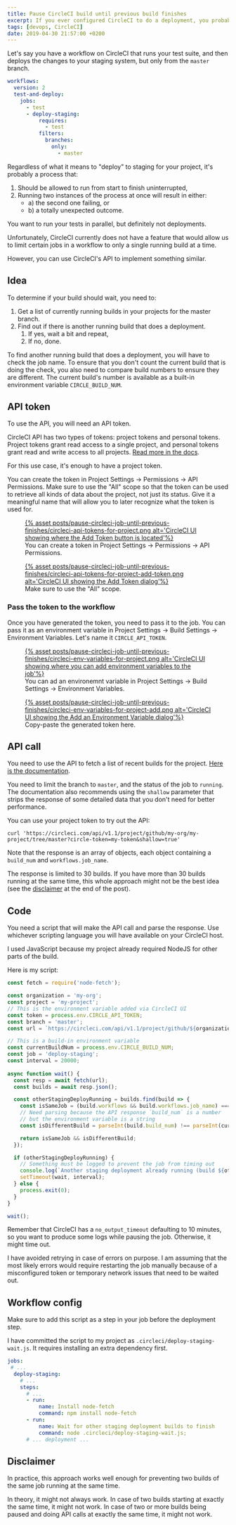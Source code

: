```yaml
---
title: Pause CircleCI build until previous build finishes
excerpt: If you ever configured CircleCI to do a deployment, you probably ran into the problem of two pushes triggering two deployments at the same time. You can prevent that.
tags: [devops, CircleCI]
date: 2019-04-30 21:57:00 +0200
---
```


Let's say you have a workflow on CircleCI that runs your test suite, and then deploys the changes to your staging system, but only from the `master` branch.
```yaml
workflows:
  version: 2
  test-and-deploy:
    jobs:
      - test
      - deploy-staging:
          requires:
            - test
          filters:
            branches:
              only:
                - master
```

Regardless of what it means to "deploy" to staging for your project, it's probably a process that:
1. Should be allowed to run from start to finish uninterrupted,
2. Running two instances of the process at once will result in either:
    - a) the second one failing, or
    - b) a totally unexpected outcome.

You want to run your tests in parallel, but definitely not deployments.

Unfortunately, CircleCI currently does not have a feature that would allow us to limit certain jobs in a workflow to only a single running build at a time.

However, you can use CircleCI's API to implement something similar.

## Idea

To determine if your build should wait, you need to:

1. Get a list of currently running builds in your projects for the master branch.
2. Find out if there is another running build that does a deployment.
    1. If yes, wait a bit and repeat,
    2. If no, done.

To find another running build that does a deployment, you will have to check the job name. To ensure that you don't count the current build that is doing the check, you also need to compare build numbers to ensure they are different. The current build's number is available as a built-in environment variable `CIRCLE_BUILD_NUM`.

## API token

To use the API, you will need an API token.

CircleCI API has two types of tokens: project tokens and personal tokens. Project tokens grant read access to a single project, and personal tokens grant read and write access to all projects. [Read more in the docs](https://circleci.com/docs/2.0/managing-api-tokens/).

For this use case, it's enough to have a project token.

You can create the token in Project Settings -> Permissions -> API Permissions. Make sure to use the "All" scope so that the token can be used to retrieve all kinds of data about the project, not just its status. Give it a meaningful name that will allow you to later recognize what the token is used for.

<figure>
<a href='{% asset posts/pause-circleci-job-until-previous-finishes/circleci-api-tokens-for-project @path %}'>
{% asset posts/pause-circleci-job-until-previous-finishes/circleci-api-tokens-for-project.png alt='CircleCI UI showing where the Add Token button is located'%}
</a>
<figcaption>You can create a token in Project Settings -> Permissions -> API Permissions.</figcaption>
</figure>

<figure>
<a href='{% asset posts/pause-circleci-job-until-previous-finishes/circleci-api-tokens-for-project-add-token @path %}'>
{% asset posts/pause-circleci-job-until-previous-finishes/circleci-api-tokens-for-project-add-token.png alt='CircleCI UI showing the Add Token dialog'%}
</a>
<figcaption>Make sure to use the "All" scope.</figcaption>
</figure>

### Pass the token to the workflow

Once you have generated the token, you need to pass it to the job. You can pass it as an environment variable in Project Settings -> Build Settings -> Environment Variables. Let's name it `CIRCLE_API_TOKEN`.

<figure>
<a href='{% asset posts/pause-circleci-job-until-previous-finishes/circleci-env-variables-for-project @path %}'>
{% asset posts/pause-circleci-job-until-previous-finishes/circleci-env-variables-for-project.png alt='CircleCI UI showing where you can add environment variables to the job'%}
</a>
<figcaption>You can ad an environemnt variable in Project Settings -> Build Settings -> Environment Variables.</figcaption>
</figure>

<figure>
<a href='{% asset posts/pause-circleci-job-until-previous-finishes/circleci-env-variables-for-project-add @path %}'>
{% asset posts/pause-circleci-job-until-previous-finishes/circleci-env-variables-for-project-add.png alt='CircleCI UI showing the Add an Environment Variable dialog'%}
</a>
<figcaption>Copy-paste the generated token here.</figcaption>
</figure>

## API call

You need to use the API to fetch a list of recent builds for the project. [Here is the documentation](https://circleci.com/docs/api/#recent-builds-for-a-single-project).

You need to limit the branch to `master`, and the status of the job to `running`. The documentation also recommends using the `shallow` parameter that strips the response of some detailed data that you don't need for better performance.

You can use your project token to try out the API:
```
curl 'https://circleci.com/api/v1.1/project/github/my-org/my-project/tree/master?circle-token=my-token&shallow=true'
```

Note that the response is an array of objects, each object containing a `build_num` and `workflows.job_name`.

The response is limited to 30 builds. If you have more than 30 builds running at the same time, this whole approach might not be the best idea (see the [disclaimer](#disclaimer) at the end of the post).

## Code

You need a script that will make the API call and parse the response. Use whichever scripting language you will have available on your CircleCI host.

I used JavaScript because my project already required NodeJS for other parts of the build.

Here is my script:

```javascript
const fetch = require('node-fetch');

const organization = 'my-org';
const project = 'my-project';
// This is the environment variable added via CircleCI UI
const token = process.env.CIRCLE_API_TOKEN;
const branch = 'master';
const url = `https://circleci.com/api/v1.1/project/github/${organization}/${project}/tree/${branch}?circle-token=${token}&shallow=true&filter=running`;

// This is a build-in environment variable
const currentBuildNum = process.env.CIRCLE_BUILD_NUM;
const job = 'deploy-staging';
const interval = 20000;
  
async function wait() {
  const resp = await fetch(url);
  const builds = await resp.json();

  const otherStagingDeployRunning = builds.find(build => {
    const isSameJob = (build.workflows && build.workflows.job_name) === job;
    // Need parsing because the API response `build_num` is a number
    // but the environment variable is a string
    const isDifferentBuild = parseInt(build.build_num) !== parseInt(currentBuildNum);

    return isSameJob && isDifferentBuild;
  });

  if (otherStagingDeployRunning) {
    // Something must be logged to prevent the job from timing out
    console.log(`Another staging deployment already running (build ${otherStagingDeployRunning.build_num}), will check again in ${interval / 1000} seconds...`);
    setTimeout(wait, interval);
  } else {
    process.exit(0);
  }
}

wait();
```

Remember that CircleCI has a `no_output_timeout` defaulting to 10 minutes, so you want to produce some logs while pausing the job.
Otherwise, it might time out.

I have avoided retrying in case of errors on purpose. I am assuming that the most likely errors would require restarting the job manually because of a misconfigured token or temporary network issues that need to be waited out.

## Workflow config

Make sure to add this script as a step in your job before the deployment step.

I have committed the script to my project as `.circleci/deploy-staging-wait.js`. It requires installing an extra dependency first.

```yaml
jobs:
 # ...
  deploy-staging:
    # ...
    steps:
      # ...
      - run:
          name: Install node-fetch
          command: npm install node-fetch
      - run:
          name: Wait for other staging deployment builds to finish
          command: node .circleci/deploy-staging-wait.js;
      # ... deployment ...
```

## Disclaimer

In practice, this approach works well enough for preventing two builds of the same job running at the same time.

In theory, it might not always work. In case of two builds starting at exactly the same time, it might not work. In case of two or more builds being paused and doing API calls at exactly the same time, it might not work.

